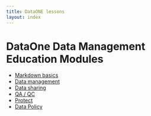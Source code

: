 ```yaml
---
title: DataONE lessons
layout: index
---
```


# DataOne Data Management Education Modules

- [Markdown basics][00]
- [Data management][01]
- [Data sharing][02]
- [QA / QC][05]
- [Protect][06]
- [Data Policy][10]

[00]: lessons/00_markdown/
[01]: lessons/01_management/
[02]: lessons/02_datasharing/
[05]: lessons/05_qaqc/
[06]: lessons/06_protect/
[10]: lessons/10_policy/
